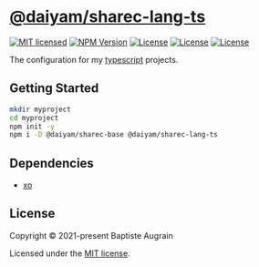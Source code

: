 [@daiyam/sharec-lang-ts](https://github.com/daiyam/sharec-config/tree/master/packages/sharec-lang-ts)
=====================================================================================================

[![MIT licensed](https://img.shields.io/badge/license-MIT-blue.svg)](./LICENSE)
[![NPM Version](https://img.shields.io/npm/v/@daiyam/sharec-lang-ts.svg?colorB=green)](https://www.npmjs.com/package/@daiyam/sharec-lang-ts)
[![License](https://img.shields.io/badge/donate-ko--fi-green)](https://ko-fi.com/daiyam)
[![License](https://img.shields.io/badge/donate-liberapay-green)](https://liberapay.com/daiyam/donate)
[![License](https://img.shields.io/badge/donate-paypal-green)](https://paypal.me/daiyam99)

The configuration for my [typescript](https://www.typescriptlang.org/) projects.

Getting Started
---------------

```sh
mkdir myproject
cd myproject
npm init -y
npm i -D @daiyam/sharec-base @daiyam/sharec-lang-ts
```

Dependencies
------------

- [xo](https://github.com/xojs/xo)

License
-------

Copyright &copy; 2021-present Baptiste Augrain

Licensed under the [MIT license](https://opensource.org/licenses/MIT).
